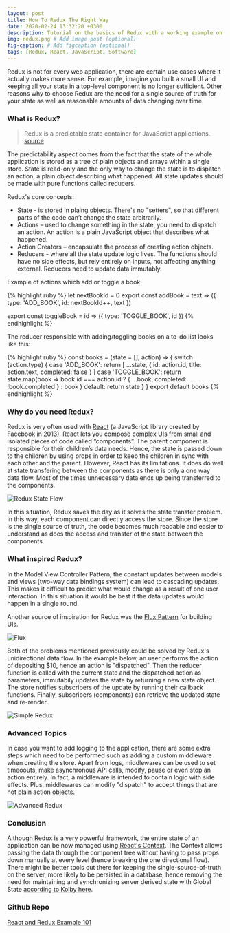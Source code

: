 ```yaml
---
layout: post
title: How To Redux The Right Way
date: 2020-02-24 13:32:20 +0300
description: Tutorial on the basics of Redux with a working example on how to build a to-do list. # Add post description (optional)
img: redux.png # Add image post (optional)
fig-caption: # Add figcaption (optional)
tags: [Redux, React, JavaScript, Software]
---
```


Redux is not for every web application, there are certain use cases where it actually makes more sense. For example, imagine you built a small UI and keeping all your state in a top-level component is no longer sufficient. Other reasons why to choose Redux are the need for a single source of truth for your state as well as reasonable amounts of data changing over time.

### What is Redux?

>Redux is a predictable state container for JavaScript applications. [source][redux]

The predictability aspect comes from the fact that the state of the whole application is stored as a tree of plain objects and arrays within a single store. State is read-only and the only way to change the state is to dispatch an action, a plain object describing what happened. All state updates should be made with pure functions called reducers.

Redux's core concepts:
* State - is stored in plaing objects. There's no "setters", so that different parts of the code can’t change the state arbitrarily. 
* Actions – used to change something in the state, you need to dispatch an action. An action is a plain JavaScript object that describes what happened.
* Action Creators – encapsulate the process of creating action objects. 
* Reducers - where all the state update logic lives. The functions should have no side effects, but rely entirely on inputs, not affecting anything external. Reducers need to update data immutably.

Example of actions which add or toggle a book:

{% highlight ruby %}
let nextBookId = 0
export const addBook = text => ({
  type: 'ADD_BOOK',
  id: nextBookId++,
  text
})

export const toggleBook = id => ({
  type: 'TOGGLE_BOOK',
  id
})
{% endhighlight %}

The reducer responsible with adding/toggling books on a to-do list looks like this:

{% highlight ruby %}
const books = (state = [], action) => {
    switch (action.type) {
      case 'ADD_BOOK':
        return [
          ...state,
          {
            id: action.id,
            title: action.text,
            completed: false
          }
        ]
      case 'TOGGLE_BOOK':
        return state.map(book =>
          book.id === action.id ? { ...book, completed: !book.completed } : book
        )
      default:
        return state
    }
}
export default books
{% endhighlight %}

### Why do you need Redux?

Redux is very often used with [React][react] (a JavaScript library created by Facebook in 2013). React lets you compose complex UIs from small and isolated pieces of code called “components”. The parent component is responsible for their children’s data needs. Hence, the state is passed down to the children by using props in order to keep the children in sync with each other and the parent. However, React has its limitations. It does do well at state transfering between the components as there is only a one way data flow. Most of the times unnecessary data ends up being transferred to the components. 

![Redux State Flow]({{site.baseurl}}/assets/img/redux-state-flow.png)

In this situation, Redux saves the day as it solves the state transfer problem. In this way, each component can directly access the store. Since the store is the single source of truth, the code becomes much readable and easier to understand as does the access and transfer of the state between the components.

### What inspired Redux?

In the Model View Controller Pattern, the constant updates between models and views (two-way data bindings system) can lead to cascading updates. This makes it difficult to predict what would change as a result of one user interaction. In this situation it would be best if the data updates would happen in a single round. 

Another source of inspiration for Redux was the [Flux Pattern][flux] for building UIs. 

![Flux]({{site.baseurl}}/assets/img/flux.png)

Both of the problems mentioned previously could be solved by Redux's unidirectional data flow. In the example below, an user performs the action of depositing $10, hence an action is "dispatched". Then the reducer function is called with the current state and the dispatched action as parameters, immutabily updates the state by returning a new state object. The store notifies subscribers of the update by running their callback functions. Finally, subscribers (components) can retrieve the updated state and re-render.

![Simple Redux]({{site.baseurl}}/assets/img/simple-redux.gif)

### Advanced Topics

In case you want to add logging to the application, there are some extra steps which need to be performed such as adding a custom middleware when creating the store. Apart from logs, middlewares can be used to set timeoouts, make asynchronous API calls, modify, pause or even stop an action entirely. In fact, a middleware is intended to contain logic with side effects. Plus, middlewares can modify "dispatch" to accept things that are not plain action objects.

![Advanced Redux]({{site.baseurl}}/assets/img/advanced-redux.gif)

### Conclusion

Although Redux is a very powerful framework, the entire state of an application can be now managed using [React's Context][react-context]. The Context allows passing the data through the component tree without having to pass props down manually at every level (hence breaking the one directional flow). There might be better tools out there for keeping the single-source-of-truth on the server, more likely to be persisted in a database, hence removing the need for maintaining and synchronizing server derived state with Global State [according to Kolby here][kolby-article]. 

### Github Repo

[React and Redux Example 101][redux-example-101]

[redux]: https://redux.js.org/
[react]: https://reactjs.org/
[flux]: https://facebook.github.io/flux/docs/in-depth-overview/
[react-context]: https://reactjs.org/docs/context.html
[kolby-article]: https://engineering.udacity.com/react-state-management-in-2022-return-of-the-redux-87218f56486b
[redux-example-101]: https://github.com/andreeaionescu/redux-example-101